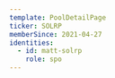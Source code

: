 ```yaml
---
template: PoolDetailPage
ticker: SOLRP
memberSince: 2021-04-27
identities:
  - id: matt-solrp
    role: spo
---
```

